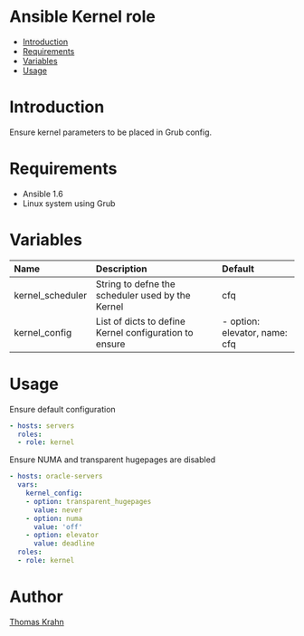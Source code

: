 Ansible Kernel role
==========
- [Introduction](#introduction)
- [Requirements](#requirements)
- [Variables](#variables)
- [Usage](#usage)

# Introduction

Ensure kernel parameters to be placed in Grub config.

# Requirements
- Ansible 1.6
- Linux system using Grub

# Variables
| Name | Description | Default |
|:-----|:------------|:--------|
| kernel_scheduler | String to defne the scheduler used by the Kernel | cfq |
| kernel_config | List of dicts to define Kernel configuration to ensure | - option: elevator, name: cfq |

# Usage
Ensure default configuration
```yaml
- hosts: servers
  roles:
  - role: kernel
```

Ensure NUMA and transparent hugepages are disabled
```yaml
- hosts: oracle-servers
  vars:
    kernel_config:
    - option: transparent_hugepages
      value: never
    - option: numa
      value: 'off'
    - option: elevator
      value: deadline
  roles:
  - role: kernel
```

# Author
[Thomas Krahn](mailto:ntbc@gmx.net)

